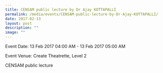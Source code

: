 ```yaml
---
title: CENSAM public lecture by Dr Ajay KOTTAPALLI
permalink: /media/events/CENSAM-public-lecture-by-Dr-Ajay-KOTTAPALLI/
date: 2017-02-13
layout: post
description: ""
image: ""
---
```

Event Date: 13 Feb 2017 04:00 AM - 13 Feb 2017 05:00 AM

Event Venue: Create Theatrette, Level 2

CENSAM public lecture